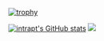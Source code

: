 [![trophy](https://github-profile-trophy.vercel.app/?username=intrapt&theme=dark&row=1&margin-w=25)](https://github.com/ryo-ma/github-profile-trophy)

[![intrapt's GitHub stats](https://github-readme-stats.vercel.app/api?username=intrapt&count_private=true&include_all_commits=true&theme=dark)](https://github.com/anuraghazra/github-readme-stats)
<img src="https://github-readme-stats.vercel.app/api/top-langs/?username=intrapt&layout=compact&theme=dark&langs_count=10" />
</div>
